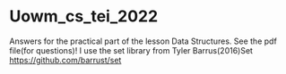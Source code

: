 # Uowm_cs_tei_2022

Answers for the practical part of the  lesson Data Structures.
See the pdf file(for questions)!
I use the set library from Tyler Barrus(2016)Set https://github.com/barrust/set
